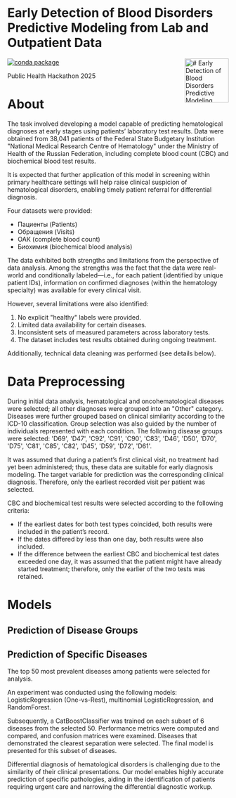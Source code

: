 # Early Detection of Blood Disorders Predictive Modeling from Lab and Outpatient Data

<img align=right src="https://spaces-cdn.clipsafari.com/0sy12l8yao55bk3gzl4ad1ox6fs5" alt="# Early Detection of Blood Disorders Predictive Modeling from Lab and Outpatient Data" width="100"/>

[![conda package](https://github.com/Valeriisht/eRNAi_project/actions/workflows/conda.yml/badge.svg)](https://github.com/Valeriisht/eRNAi_project/actions/workflows/conda.yaml?label=build)

Public Health Hackathon 2025 

# **About** 

The task involved developing a model capable of predicting hematological diagnoses at early stages using patients’ laboratory test results. Data were obtained from 38,041 patients of the Federal State Budgetary Institution "National Medical Research Centre of Hematology" under the Ministry of Health of the Russian Federation, including complete blood count (CBC) and biochemical blood test results.

It is expected that further application of this model in screening within primary healthcare settings will help raise clinical suspicion of hematological disorders, enabling timely patient referral for differential diagnosis.

Four datasets were provided:
- Пациенты (Patients)  
- Обращения (Visits)  
- ОАК (complete blood count)  
- Биохимия (biochemical blood analysis)

The data exhibited both strengths and limitations from the perspective of data analysis. Among the strengths was the fact that the data were real-world and conditionally labeled—i.e., for each patient (identified by unique patient IDs), information on confirmed diagnoses (within the hematology specialty) was available for every clinical visit.

However, several limitations were also identified:
1. No explicit "healthy" labels were provided.  
2. Limited data availability for certain diseases.  
3. Inconsistent sets of measured parameters across laboratory tests.  
4. The dataset includes test results obtained during ongoing treatment.

Additionally, technical data cleaning was performed (see details below).

# **Data Preprocessing**

During initial data analysis, hematological and oncohematological diseases were selected; all other diagnoses were grouped into an "Other" category. Diseases were further grouped based on clinical similarity according to the ICD-10 classification. Group selection was also guided by the number of individuals represented with each condition. The following disease groups were selected: 'D69', 'D47', 'C92', 'C91', 'C90', 'C83', 'D46', 'D50', 'D70', 'D75', 'C81', 'C85', 'C82', 'D45', 'D59', 'D72', 'D61'.

It was assumed that during a patient’s first clinical visit, no treatment had yet been administered; thus, these data are suitable for early diagnosis modeling. The target variable for prediction was the corresponding clinical diagnosis. Therefore, only the earliest recorded visit per patient was selected.

CBC and biochemical test results were selected according to the following criteria:
- If the earliest dates for both test types coincided, both results were included in the patient’s record.  
- If the dates differed by less than one day, both results were also included.  
- If the difference between the earliest CBC and biochemical test dates exceeded one day, it was assumed that the patient might have already started treatment; therefore, only the earlier of the two tests was retained.

# Models

## Prediction of Disease Groups

## Prediction of Specific Diseases

The top 50 most prevalent diseases among patients were selected for analysis.

An experiment was conducted using the following models: LogisticRegression (One-vs-Rest), multinomial LogisticRegression, and RandomForest.

Subsequently, a CatBoostClassifier was trained on each subset of 6 diseases from the selected 50. Performance metrics were computed and compared, and confusion matrices were examined. Diseases that demonstrated the clearest separation were selected. The final model is presented for this subset of diseases.

Differential diagnosis of hematological disorders is challenging due to the similarity of their clinical presentations. Our model enables highly accurate prediction of specific pathologies, aiding in the identification of patients requiring urgent care and narrowing the differential diagnostic workup.

